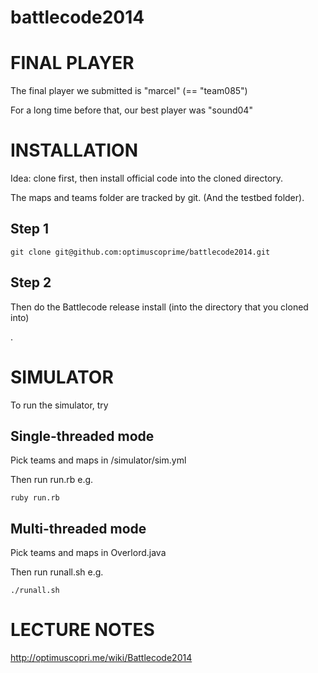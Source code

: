 battlecode2014
==============

FINAL PLAYER
============

The final player we submitted is "marcel" (== "team085")

For a long time before that, our best player was "sound04"

INSTALLATION
============

Idea: clone first, then install official code into the cloned directory.

The maps and teams folder are tracked by git. (And the testbed folder).

Step 1
------

```
git clone git@github.com:optimuscoprime/battlecode2014.git
```

Step 2
------

Then do the Battlecode release install (into the directory that you cloned into)

.

SIMULATOR
=========

To run the simulator, try

Single-threaded mode
--------------------

Pick teams and maps in /simulator/sim.yml

Then run run.rb e.g.

```
ruby run.rb
```

Multi-threaded mode
-------------------

Pick teams and maps in Overlord.java

Then run runall.sh e.g.

```
./runall.sh
```

LECTURE NOTES
=============

http://optimuscopri.me/wiki/Battlecode2014
